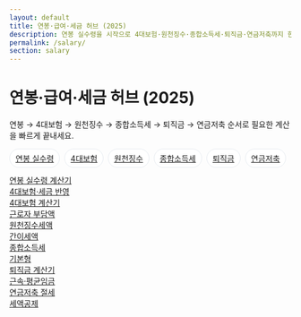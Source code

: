 ```yaml
---
layout: default
title: 연봉·급여·세금 허브 (2025)
description: 연봉 실수령을 시작으로 4대보험·원천징수·종합소득세·퇴직금·연금저축까지 한 흐름으로.
permalink: /salary/
section: salary
---
```


<h1>연봉·급여·세금 허브 (2025)</h1>
<p class="muted">연봉 → 4대보험 → 원천징수 → 종합소득세 → 퇴직금 → 연금저축 순서로 필요한 계산을 빠르게 끝내세요.</p>

<nav class="subnav" style="display:flex;gap:8px;flex-wrap:wrap;margin:12px 0;">
  <a class="chip" href="/salary/net-pay/">연봉 실수령</a>
  <a class="chip" id="insurances" href="/salary/insurances/">4대보험</a>
  <a class="chip" id="withholding" href="/salary/withholding/">원천징수</a>
  <a class="chip" href="/salary/income-tax/">종합소득세</a>
  <a class="chip" href="/salary/retirement/">퇴직금</a>
  <a class="chip" href="/salary/pension-savings/">연금저축</a>
</nav>

<div class="grid-cards">
  <a class="card card-link" href="/salary/net-pay/"><div class="title">연봉 실수령 계산기</div><div class="desc">4대보험·세금 반영</div></a>
  <a class="card card-link" href="/salary/insurances/"><div class="title">4대보험 계산기</div><div class="desc">근로자 부담액</div></a>
  <a class="card card-link" href="/salary/withholding/"><div class="title">원천징수세액</div><div class="desc">간이세액</div></a>
  <a class="card card-link" href="/salary/income-tax/"><div class="title">종합소득세</div><div class="desc">기본형</div></a>
  <a class="card card-link" href="/salary/retirement/"><div class="title">퇴직금 계산기</div><div class="desc">근속·평균임금</div></a>
  <a class="card card-link" href="/salary/pension-savings/"><div class="title">연금저축 절세</div><div class="desc">세액공제</div></a>
</div>

<style>.chip{display:inline-block;padding:6px 10px;border:1px solid #e6ebf0;border-radius:999px;background:#fff}.chip:hover{background:#f6f7f9}</style>

